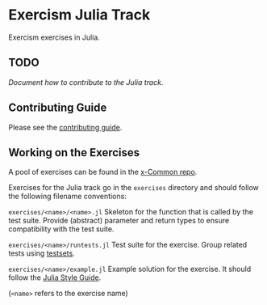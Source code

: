 # Exercism Julia Track

Exercism exercises in Julia.

## TODO

_Document how to contribute to the Julia track._

## Contributing Guide

Please see the [contributing guide](https://github.com/exercism/x-common/blob/master/CONTRIBUTING.md).

## Working on the Exercises

A pool of exercises can be found in the [x-Common repo](https://github.com/exercism/x-common).

Exercises for the Julia track go in the `exercises` directory and should follow the following filename conventions: 

`exercises/<name>/<name>.jl` Skeleton for the function that is called by the test suite. Provide (abstract) parameter and return types to ensure compatibility with the test suite.

`exercises/<name>/runtests.jl` Test suite for the exercise. Group related tests using [testsets](http://docs.julialang.org/en/release-0.5/stdlib/test/#working-with-test-sets).

`exercises/<name>/example.jl` Example solution for the exercise. It should follow the [Julia Style Guide](http://docs.julialang.org/en/release-0.5/manual/style-guide/).
<!-- See Issue 2 for discussion -->

(`<name>` refers to the exercise name)

